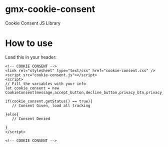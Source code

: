 # gmx-cookie-consent
Cookie Consent JS Library

# How to use

Load this in your header:


````
<!-- COOKIE CONSENT -->
<link rel="stylesheet" type="text/css" href="cookie-consent.css" />
<script src="cookie-consent.js"></script>
<script>
// Fill the variables with your info    
let cookie_consent = new CookieConsent(message,accept_button,decline_button,privacy_btn,privacy_href);

if(cookie_consent.getStatus() == true){
   // Consent Given, load all tracking
   
}else{
   // Consent Denied
        
}    
</script>

<!-- COOKIE CONSENT -->
````
